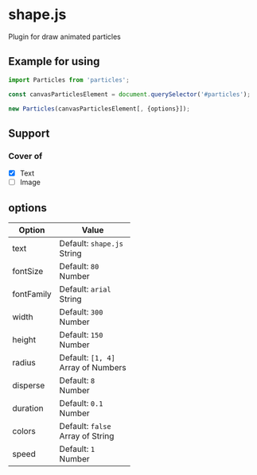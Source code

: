 # shape.js
Plugin for draw animated particles

## Example for using

```javascript
import Particles from 'particles';

const canvasParticlesElement = document.querySelector('#particles');

new Particles(canvasParticlesElement[, {options}]);
```

## Support

### Cover of

- [x] Text
- [ ] Image

## options

| Option | Value |
| --- | --- |
| text | Default: `shape.js` <br> String |
| fontSize | Default: `80` <br> Number |
| fontFamily | Default: `arial` <br> String |
| width | Default: `300` <br> Number |
| height | Default: `150` <br> Number |
| radius | Default: `[1, 4]` <br> Array of Numbers |
| disperse | Default: `8` <br> Number |
| duration | Default: `0.1` <br> Number |
| colors | Default: `false` <br> Array of String |
| speed | Default: `1` <br> Number |
